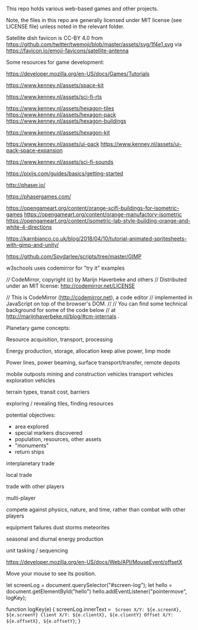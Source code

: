 This repo holds various web-based games and other projects.

Note, the files in this repo are generally licensed under MIT license (see LICENSE file) unless noted in the relevant folder.

Satellite dish favicon is CC-BY 4.0 from https://github.com/twitter/twemoji/blob/master/assets/svg/1f4e1.svg via https://favicon.io/emoji-favicons/satellite-antenna


Some resources for game development:

https://developer.mozilla.org/en-US/docs/Games/Tutorials


https://www.kenney.nl/assets/space-kit

https://www.kenney.nl/assets/sci-fi-rts

https://www.kenney.nl/assets/hexagon-tiles
https://www.kenney.nl/assets/hexagon-pack
https://www.kenney.nl/assets/hexagon-buildings

https://www.kenney.nl/assets/hexagon-kit

https://www.kenney.nl/assets/ui-pack
https://www.kenney.nl/assets/ui-pack-space-expansion

https://www.kenney.nl/assets/sci-fi-sounds


https://pixijs.com/guides/basics/getting-started


http://phaser.io/

https://phasergames.com/

https://opengameart.org/content/orange-scifi-buildings-for-isometric-games
https://opengameart.org/content/orange-manufactory-isometric
https://opengameart.org/content/isometric-lab-style-building-orange-and-white-4-directions



https://karnbianco.co.uk/blog/2018/04/10/tutorial-animated-spritesheets-with-gimp-and-unity/

https://github.com/Spydarlee/scripts/tree/master/GIMP


w3schools uses codemirror for "try it" examples

// CodeMirror, copyright (c) by Marijn Haverbeke and others
// Distributed under an MIT license: http://codemirror.net/LICENSE

// This is CodeMirror (http://codemirror.net), a code editor
// implemented in JavaScript on top of the browser's DOM.
//
// You can find some technical background for some of the code below
// at http://marijnhaverbeke.nl/blog/#cm-internals .



Planetary game concepts:

Resource acquisition, transport, processing

Energy production, storage, allocation
keep alive power, limp mode

Power lines, power beaming, surface transport/transfer, remote depots

mobile outposts
mining and construction vehicles
transport vehicles
exploration vehicles

terrain types, transit cost, barriers

exploring / revealing tiles, finding resources


potential objectives:
 * area explored
 * special markers discovered
 * population, resources, other assets
 * "monuments"
 * return ships

interplanetary trade

local trade

trade with other players

multi-player


compete against physics, nature, and time, rather than combat with other players

equipment failures
dust storms
meteorites

seasonal and diurnal energy production


unit tasking / sequencing



https://developer.mozilla.org/en-US/docs/Web/API/MouseEvent/offsetX

<p>Move your mouse to see its position.</p>
<canvas id="hello"> </canvas>
<p id="screen-log"></p>


let screenLog = document.querySelector("#screen-log");
let hello = document.getElementById("hello")
hello.addEventListener("pointermove", logKey);

function logKey(e) {
  screenLog.innerText = `
    Screen X/Y: ${e.screenX}, ${e.screenY}
    Client X/Y: ${e.clientX}, ${e.clientY}
    Offset X/Y: ${e.offsetX}, ${e.offsetY}`;
}

